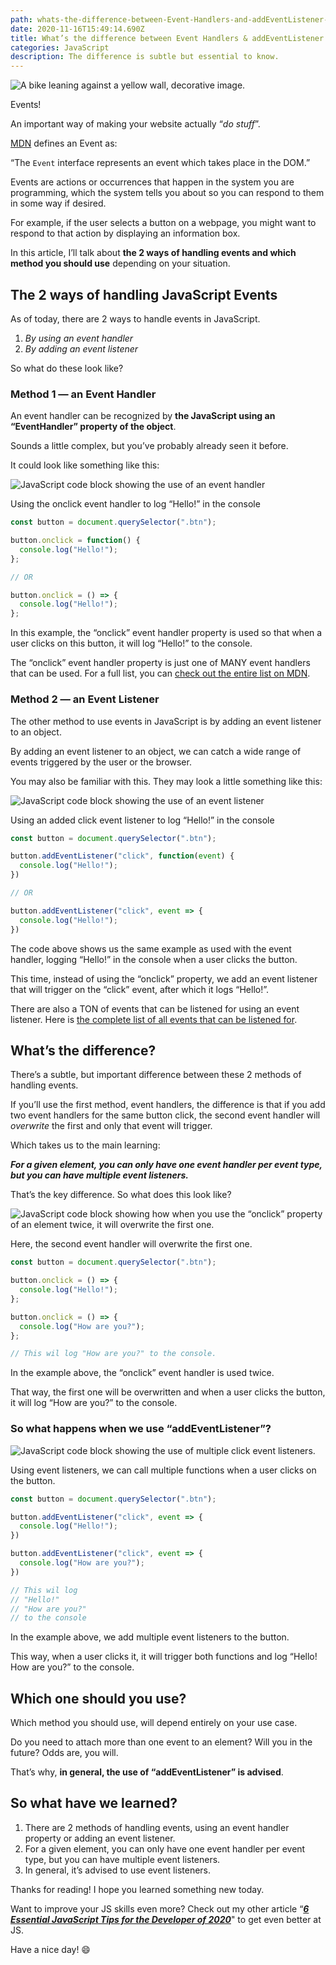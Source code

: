 ```yaml
---
path: whats-the-difference-between-Event-Handlers-and-addEventListener-in-JS
date: 2020-11-16T15:49:14.690Z
title: What’s the difference between Event Handlers & addEventListener in JS?
categories: JavaScript
description: The difference is subtle but essential to know.
---
```

![A bike leaning against a yellow wall, decorative image.](../../assets/button-bike.jpg "A bike leaning against a yellow wall, decorative image.")

Events!

An important way of making your website actually “*do stuff*”.

[MDN](https://developer.mozilla.org/en-US/docs/Web/API/Event) defines an Event as:

“The `Event` interface represents an event which takes place in the DOM.”

Events are actions or occurrences that happen in the system you are programming, which the system tells you about so you can respond to them in some way if desired.

For example, if the user selects a button on a webpage, you might want to respond to that action by displaying an information box.

In this article, I’ll talk about **the 2 ways of handling events and which method you should use** depending on your situation.

## The 2 ways of handling JavaScript Events

As of today, there are 2 ways to handle events in JavaScript.

1. *By using an event handler*
2. *By adding an event listener*

So what do these look like?

### Method 1 — an Event Handler

An event handler can be recognized by **the JavaScript using an “EventHandler” property of the object**.

Sounds a little complex, but you’ve probably already seen it before.

It could look like something like this:

![JavaScript code block showing the use of an event handler](../../assets/button-eventhandler.png "JavaScript code block showing the use of an event handler")

Using the onclick event handler to log “Hello!” in the console

```javascript
const button = document.querySelector(".btn");

button.onclick = function() {
  console.log("Hello!");
};

// OR

button.onclick = () => {
  console.log("Hello!");
};
```

In this example, the “onclick” event handler property is used so that when a user clicks on this button, it will log “Hello!” to the console.

The “onclick” event handler property is just one of MANY event handlers that can be used. For a full list, you can [check out the entire list on MDN](https://developer.mozilla.org/en-US/docs/Web/API/GlobalEventHandlers).

### Method 2 — an Event Listener

The other method to use events in JavaScript is by adding an event listener to an object.

By adding an event listener to an object, we can catch a wide range of events triggered by the user or the browser.

You may also be familiar with this. They may look a little something like this:

![JavaScript code block showing the use of an event listener](../../assets/button-eventlistener.png "JavaScript code block showing the use of an event listener")

Using an added click event listener to log “Hello!” in the console

```javascript
const button = document.querySelector(".btn");

button.addEventListener("click", function(event) {
  console.log("Hello!");
})

// OR

button.addEventListener("click", event => {
  console.log("Hello!");
})
```

The code above shows us the same example as used with the event handler, logging “Hello!” in the console when a user clicks the button.

This time, instead of using the “onclick” property, we add an event listener that will trigger on the “click” event, after which it logs “Hello!”.

There are also a TON of events that can be listened for using an event listener. Here is [the complete list of all events that can be listened for](https://developer.mozilla.org/en-US/docs/Web/Events).

## What’s the difference?

There’s a subtle, but important difference between these 2 methods of handling events.

If you’ll use the first method, event handlers, the difference is that if you add two event handlers for the same button click, the second event handler will *overwrite* the first and only that event will trigger.

Which takes us to the main learning:

***For a given element, you can only have one event handler per event type, but you can have multiple event listeners.***

That’s the key difference. So what does this look like?

![JavaScript code block showing how when you use the “onclick” property of an element twice, it will overwrite the first one.](../../assets/button-multiple-eventhandler.png "JavaScript code block showing how when you use the “onclick” property of an element twice, it will overwrite the first one.")

Here, the second event handler will overwrite the first one.

```javascript
const button = document.querySelector(".btn");

button.onclick = () => {
  console.log("Hello!");
};

button.onclick = () => {
  console.log("How are you?");
};

// This wil log "How are you?" to the console.
```

In the example above, the “onclick” event handler is used twice.

That way, the first one will be overwritten and when a user clicks the button, it will log “How are you?” to the console.

### So what happens when we use “addEventListener”?

![JavaScript code block showing the use of multiple click event listeners.](../../assets/button-multiple-eventlistener.png "JavaScript code block showing the use of multiple click event listeners.")

Using event listeners, we can call multiple functions when a user clicks on the button.

```javascript
const button = document.querySelector(".btn");

button.addEventListener("click", event => {
  console.log("Hello!");
})

button.addEventListener("click", event => {
  console.log("How are you?");
})

// This wil log 
// "Hello!"
// "How are you?"
// to the console
```

In the example above, we add multiple event listeners to the button.

This way, when a user clicks it, it will trigger both functions and log “Hello! How are you?” to the console.

## Which one should you use?

Which method you should use, will depend entirely on your use case.

Do you need to attach more than one event to an element? Will you in the future? Odds are, you will.

That’s why, **in general, the use of “addEventListener” is advised**.

## So what have we learned?

1. There are 2 methods of handling events, using an event handler property or adding an event listener.
2. For a given element, you can only have one event handler per event type, but you can have multiple event listeners.
3. In general, it’s advised to use event listeners.

Thanks for reading! I hope you learned something new today.

Want to improve your JS skills even more? Check out my other article “***[6 Essential JavaScript Tips for the Developer of 2020](/blog/6-essential-javascript-tips-for-the-developer-of-2020/)***" to get even better at JS.

Have a nice day! 😄